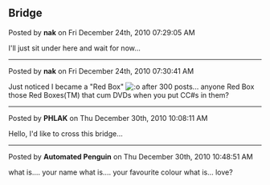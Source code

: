 ## Bridge
Posted by **nak** on Fri December 24th, 2010 07:29:05 AM

I'll just sit under here and wait for now...

--------------------------------------------------------------------------------

Posted by **nak** on Fri December 24th, 2010 07:30:41 AM

Just noticed I became a &quot;Red Box&quot; <!-- s:o --><img src="{SMILIES_PATH}/icon_e_surprised.gif" alt=":o" title="Surprised" /><!-- s:o --> after 300 posts... anyone Red Box those Red Boxes(TM) that cum DVDs when you put CC#s in them?

--------------------------------------------------------------------------------

Posted by **PHLAK** on Thu December 30th, 2010 10:08:11 AM

Hello, I'd like to cross this bridge...

--------------------------------------------------------------------------------

Posted by **Automated Penguin** on Thu December 30th, 2010 10:48:51 AM

what is.... your name
what is.... your favourite colour
what is... love?
